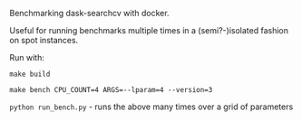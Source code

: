 Benchmarking dask-searchcv with docker. 

Useful for running benchmarks multiple times in a (semi?-)isolated fashion on spot instances.

Run with:

`make build`

`make bench CPU_COUNT=4 ARGS=--lparam=4 --version=3`

`python run_bench.py` - runs the above many times over a grid of parameters
